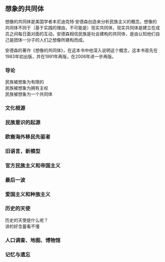 ## 想象的共同体
想像的共同体是美国学者本尼迪克特·安德森创造来分析民族主义的概念。想像的共同体不同于（基于实践的理由，不可能是）现实共同体，现实共同体是建立在成员之间每日面对面的互动。安德森相信民族是社会建构的共同体，是由认知他们自己是团体一分子的人们之想像所建构而成。

安德森的著作《想像的共同体》，在这本书中他深入说明这个概念，这本书首先在1983年初出版，并在1991年再版，在2006年进一步再版。

### 导论
民族被想象为有限的  
民族被想象为拥有主权  
民族被想象为一个共同体  

### 文化根源


### 民族意识的起源


### 欧裔海外移民先驱者


### 旧语言，新模型


### 官方民族主义和帝国主义


### 最后一波


### 爱国主义和种族主义


### 历史的天使
历史的天使是什么呢？  
讲的好含蓄看不懂  

### 人口调查、地图、博物馆


### 记忆与遗忘


